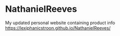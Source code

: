 # NathanielReeves
My updated personal website containing product info
https://lexiphanicstroon.github.io/NathanielReeves/ 
